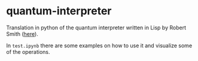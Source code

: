 # quantum-interpreter
Translation in python of the quantum interpreter written in Lisp by Robert Smith ([here](https://www.stylewarning.com/posts/quantum-interpreter/)).

In `test.ipynb` there are some examples on how to use it and visualize some of the operations.
